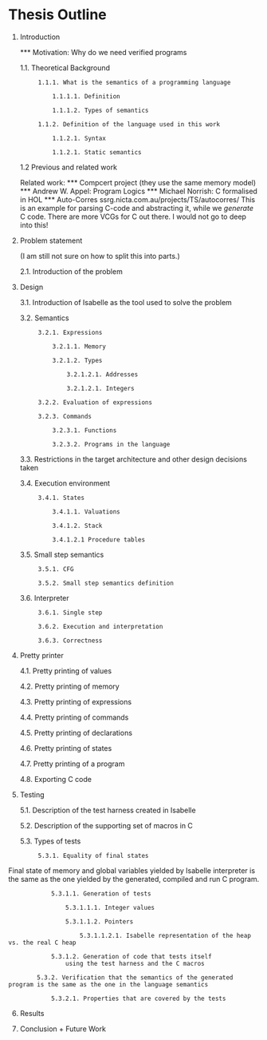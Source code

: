 Thesis Outline
================

1. Introduction

    *** Motivation: Why do we need verified programs

    1.1. Theoretical Background

            1.1.1. What is the semantics of a programming language

                1.1.1.1. Definition

                1.1.1.2. Types of semantics

            1.1.2. Definition of the language used in this work

                1.1.2.1. Syntax

                1.1.2.1. Static semantics

    1.2 Previous and related work

      Related work:
    *** Compcert project (they use the same memory model)
      *** Andrew W. Appel: Program Logics
    *** Michael Norrish: C formalised in HOL
    *** Auto-Corres ssrg.nicta.com.au/projects/TS/autocorres/
      This is an example for parsing C-code and abstracting it, while we *generate* C code.
      There are more VCGs for C out there.
      I would not go to deep into this!

2. Problem statement

    (I am still not sure on how to split this into parts.)

    2.1. Introduction of the problem

3. Design

    3.1. Introduction of Isabelle as the tool used to solve the problem

    3.2. Semantics

            3.2.1. Expressions

                3.2.1.1. Memory

                3.2.1.2. Types

                    3.2.1.2.1. Addresses

                    3.2.1.2.1. Integers

            3.2.2. Evaluation of expressions

            3.2.3. Commands

                3.2.3.1. Functions

                3.2.3.2. Programs in the language

    3.3. Restrictions in the target architecture and other design decisions taken

    3.4. Execution environment

            3.4.1. States

                3.4.1.1. Valuations

                3.4.1.2. Stack

                3.4.1.2.1 Procedure tables

    3.5. Small step semantics

            3.5.1. CFG

            3.5.2. Small step semantics definition

    3.6. Interpreter

            3.6.1. Single step

            3.6.2. Execution and interpretation

            3.6.3. Correctness

4. Pretty printer

    4.1. Pretty printing of values

    4.2. Pretty printing of memory

    4.3. Pretty printing of expressions

    4.4. Pretty printing of commands

    4.5. Pretty printing of declarations

    4.6. Pretty printing of states

    4.7. Pretty printing of a program

    4.8. Exporting C code

5. Testing

    5.1. Description of the test harness created in Isabelle

    5.2. Description of the supporting set of macros in C

    5.3. Types of tests

            5.3.1. Equality of final states

  Final state of memory and global variables yielded by Isabelle interpreter is the same as the one yielded by the generated, compiled and run C program.

                5.3.1.1. Generation of tests

                    5.3.1.1.1. Integer values

                    5.3.1.1.2. Pointers

                        5.3.1.1.2.1. Isabelle representation of the heap vs. the real C heap

                5.3.1.2. Generation of code that tests itself
                    using the test harness and the C macros

            5.3.2. Verification that the semantics of the generated program is the same as the one in the language semantics

                5.3.2.1. Properties that are covered by the tests

6. Results

7. Conclusion + Future Work
